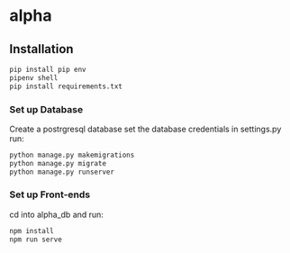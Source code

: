 # alpha

## Installation

```bash
pip install pip env
pipenv shell
pip install requirements.txt
```

### Set up Database

Create a postrgresql database
set the database credentials in settings.py
run:

```bash
python manage.py makemigrations
python manage.py migrate
python manage.py runserver
```

### Set up Front-ends

cd into alpha_db and run:

```bash
npm install
npm run serve
```
